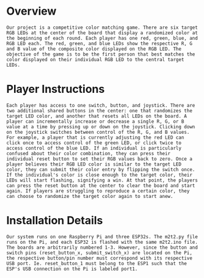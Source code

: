 # Overview
    Our project is a competitive color matching game. There are six target RGB LEDs at the center of the board that display a randomized color at the beginning of each round. Each player has one red, green, blue, and RGB LED each. The red, green, and blue LEDs show the respective R, G and B value of the composite color displayed on the RGB LED. The objective of the game is to be the first person that best matches the color displayed on their individual RGB LED to the central target LEDs. 

# Player Instructions
    Each player has access to one switch, button, and joystick. There are two additional shared buttons in the center: one that randomizes the target LED color, and another that resets all LEDs on the board. A player can incrementally increase or decrease a single R, G, or B value at a time by pressing up or down on the joystick. Clicking down on the joystick switches between control of the R, G, and B values. For example, a player that is currently adjusting the red LED can click once to access control of the green LED, or click twice to access control of the blue LED. If an individual is particularly confused about their color combination, they can press their individual reset button to set their RGB values back to zero. Once a player believes their RGB LED color is similar to the target LED color, they can submit their color entry by flipping the switch once. If the individual's color is close enough to the target color, their LEDs will start flashing, signifying a win. At that point, the players can press the reset button at the center to clear the board and start again. If players are struggling to reproduce a certain color, they can choose to randomize the target color again to start anew. 

# Installation Details
    Our system runs on one Raspberry Pi and three ESP32s. The m2t2.py file runs on the Pi, and each ESP32 is flashed with the same m2t2.ino file. The boards are arbitrarily numbered 1-3. However, since the button and switch pins (reset_button_x, submit_switch_x) are located on the Pi, the respective button/pin number must correspond with its respective USB port. Ie. reset_button_1 must belong to the ESP1 such that the ESP's USB connection on the Pi is labeled port1. 